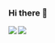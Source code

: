 ### Hi there 👋

<a href="https://github-readme-stats.vercel.app/api?username=rinatz&show_icons=true">
  <img align="left" src="https://github-readme-stats.vercel.app/api?username=rinatz&show_icons=true" />
</a>

<a href="https://github-readme-stats.vercel.app/api/top-langs/?username=rinatz&hide=html,Makefile,Roff">
  <img align="left" src="https://github-readme-stats.vercel.app/api/top-langs/?username=rinatz&hide=html,Makefile,Roff" />
</a>
